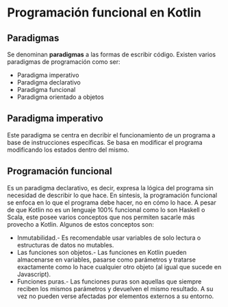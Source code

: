 # Programación funcional en Kotlin

## Paradigmas

Se denominan **paradigmas** a las formas de escribir código. Existen varios paradigmas de programación como ser:

- Paradigma imperativo
- Paradigma declarativo
- Paradigma funcional
- Paradigma orientado a objetos

## Paradigma imperativo

Este paradigma se centra en decribir el funcionamiento de un programa a base de instrucciones específicas. Se basa en modificar el programa modificando los estados dentro del mismo.

## Programación funcional

Es un paradigma declarativo, es decir, expresa la lógica del programa sin necesidad de describir lo que hace. En síntesis, la programación funcional se enfoca en lo que el programa debe hacer, no en cómo lo hace. A pesar de que Kotlin no es un lenguaje 100% funcional como lo son Haskell o Scala, este posee varios conceptos que nos permiten sacarle más provecho a Kotlin. Algunos de estos conceptos son:

- Inmutabilidad.- Es recomendable usar variables de solo lectura o estructuras de datos no mutables.
- Las funciones son objetos.- Las funciones en Kotlin pueden almacenarse en variables, pasarse como parámetros y tratarse exactamente como lo hace cualquier otro objeto (al igual que sucede en Javascript).
- Funciones puras.- Las funciones puras son aquellas que siempre reciben los mismos parámetros y devuelven el mismo resultado. A su vez no pueden verse afectadas por elementos externos a su entorno.
